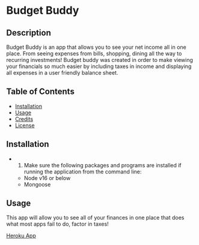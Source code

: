 # Budget Buddy

## Description

Budget Buddy is an app that allows you to see your net income all in one place. From seeing expenses from bills, shopping, dining all the way to recurring investments! Budget buddy was created in order to make viewing your financials so much easier by including taxes in income and displaying all expenses in a user friendly balance sheet. 

## Table of Contents

- [Installation](#installation)
- [Usage](#usage)
- [Credits](#credits)
- [License](#license)

## Installation

- 1) Make sure the following packages and programs are installed if running the application from the command line:
    - Node v16 or below
    - Mongoose

## Usage 

This app will allow you to see all of your finances in one place that does what most apps fail to do, factor in taxes! 

[Heroku App](https://shielded-dawn-35002.herokuapp.com/)
